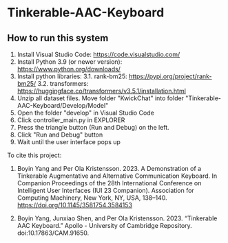 # Tinkerable-AAC-Keyboard
## How to run this system
1. Install Visual Studio Code: https://code.visualstudio.com/ 
2. Install Python 3.9 (or newer version): https://www.python.org/downloads/ 
3. Install python libraries: 
3.1. rank-bm25: https://pypi.org/project/rank-bm25/ 
3.2. transformers: https://huggingface.co/transformers/v3.5.1/installation.html 
4. Unzip all dataset files. Move folder "KwickChat" into folder "Tinkerable-AAC-Keyboard/Develop/Model" 
5. Open the folder "develop" in Visual Studio Code 
6. Click controller_main.py in EXPLORER 
7. Press the triangle button (Run and Debug) on the left. 
8. Click "Run and Debug" button 
9. Wait until the user interface pops up

To cite this project: 

1. Boyin Yang and Per Ola Kristensson. 2023. A Demonstration of a Tinkerable Augmentative and Alternative Communication Keyboard. In Companion Proceedings of the 28th International Conference on Intelligent User Interfaces (IUI 23 Companion). Association for Computing Machinery, New York, NY, USA, 138–140. https://doi.org/10.1145/3581754.3584153

2. Boyin Yang, Junxiao Shen, and Per Ola Kristensson. 2023. “Tinkerable AAC Keyboard.” Apollo - University of Cambridge Repository. doi:10.17863/CAM.91650.
